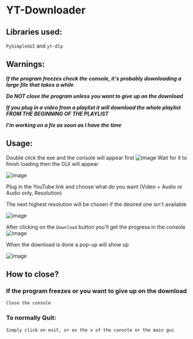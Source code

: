# YT-Downloader

## Libraries used:
``PySimpleGUI`` and ``yt-dlp``

## Warnings:
***If the program freezes check the console, it's probably downloading a large file that takes a while***

***Do NOT close the program unless you want to give up on the download***

***If you plug in a video from a playlist it will download the whole playlist FROM THE BEGINNING OF THE PLAYLIST***

***I'm working on a fix as soon as I have the time***
## Usage:
Double click the exe and the console will appear first
![image](https://github.com/AurasV/YT-Downloader/assets/80701407/df2ae5f3-c052-4db0-91aa-43a953fb2cce)
Wait for it to finish loading then the GUI will appear

![image](https://github.com/AurasV/YT-Downloader/assets/80701407/33e072b7-4778-4289-8730-86b54051f6a0)

Plug in the YouTube link and choose what do you want (Video + Audio or Audio only, Resolution)

The next highest resolution will be chosen if the desired one isn't available 

![image](https://github.com/AurasV/YT-Downloader/assets/80701407/4ba01db3-5dab-441f-928d-ca089dd926cd)

After clicking on the ``Download`` button you'll get the progress in the console
![image](https://github.com/AurasV/YT-Downloader/assets/80701407/5f0f4077-f525-4207-81e7-df56bdd5261e)

When the download is done a pop-up will show up

![image](https://github.com/AurasV/YT-Downloader/assets/80701407/8d6cccf5-2364-4286-ae5a-62492c6b589f)

## How to close?
### If the program freezes or you want to give up on the download

``Close the console``

### To normally Quit:

``Simply click on exit, or on the x of the console or the main gui``

